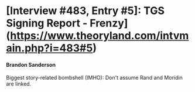 # [Interview #483, Entry #5]: TGS Signing Report - Frenzy](https://www.theoryland.com/intvmain.php?i=483#5)

#### Brandon Sanderson

Biggest story-related bombshell (IMHO): Don't assume Rand and Moridin are linked.

